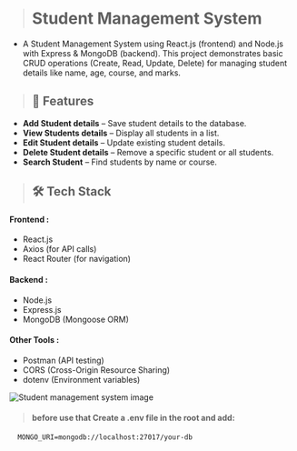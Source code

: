 ># Student Management System 
- A Student Management System using React.js (frontend) and Node.js with Express & MongoDB (backend). This project demonstrates basic CRUD operations (Create, Read, Update, Delete) for managing student details like name, age, course, and marks.
  
>## 🚀 Features
- **Add Student details** – Save student details to the database.
- **View Students details** – Display all students in a list.
- **Edit Student details** – Update existing student details.
- **Delete Student details** – Remove a specific student or all students.
- **Search Student** – Find students by name or course.

> ## 🛠 Tech Stack

  #### Frontend :
- React.js
- Axios (for API calls)
-  React Router (for navigation)
  
 #### Backend :
- Node.js
- Express.js
- MongoDB (Mongoose ORM)
  
 #### Other Tools :
- Postman (API testing)
- CORS (Cross-Origin Resource Sharing)
- dotenv (Environment variables)


![Student management system image](https://github.com/user-attachments/assets/93fd496b-7900-4449-a6a5-1dfbd8a5d3ba)

>#### before use that Create a .env file in the root and add:
      MONGO_URI=mongodb://localhost:27017/your-db
